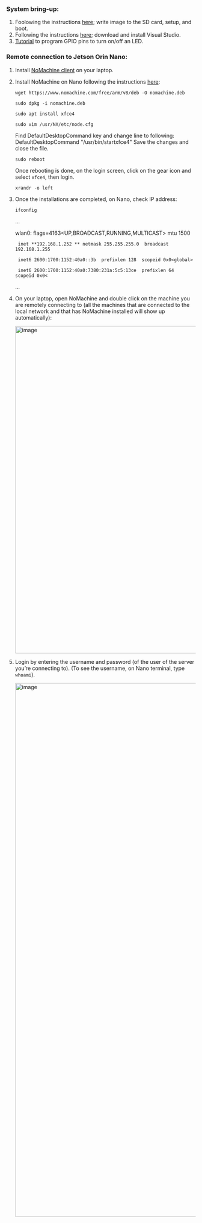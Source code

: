 ### System bring-up:
1. Foolowing the instructions [here](https://developer.nvidia.com/embedded/learn/get-started-jetson-orin-nano-devkit#prepare); write image to the SD card, setup, and boot.
2. Following the instructions [here](https://www.youtube.com/watch?v=IbRmYCpF_ws); download and install Visual Studio.
3. [Tutorial](https://www.youtube.com/watch?v=JGMrDXCT_VM) to program GPIO pins to turn on/off an LED.

### Remote connection to Jetson Orin Nano:
1. Install [NoMachine client](https://www.nomachine.com/product&p=NoMachine%20Enterprise%20Client) on your laptop.
2. Install NoMachine on Nano following the instructions [here](https://kb.nomachine.com/AR02R01074):
   
   `wget https://www.nomachine.com/free/arm/v8/deb -O nomachine.deb`

   `sudo dpkg -i nomachine.deb`

   `sudo apt install xfce4`

   `sudo vim /usr/NX/etc/node.cfg`

   Find DefaultDesktopCommand key and change line to following: DefaultDesktopCommand "/usr/bin/startxfce4"
   Save the changes and close the file.

   `sudo reboot`

   Once rebooting is done, on the login screen, click on the gear icon and select `xfce4`, then login.

   `xrandr -o left`


3. Once the installations are completed, on Nano, check IP address:
   
   `ifconfig`
   
   ...
   
   wlan0: flags=4163<UP,BROADCAST,RUNNING,MULTICAST>  mtu 1500
   
        inet **192.168.1.252 ** netmask 255.255.255.0  broadcast 192.168.1.255
   
        inet6 2600:1700:1152:40a0::3b  prefixlen 128  scopeid 0x0<global>
   
        inet6 2600:1700:1152:40a0:7380:231a:5c5:13ce  prefixlen 64  scopeid 0x0<
   
   ...

4. On your laptop, open NoMachine and double click on the machine you are remotely connecting to (all the machines that are connected to the local network and that has NoMachine installed will show up automatically):
   
   <img width="870" alt="image" src="https://github.com/Ezgii/Jetson-Orin-Nano/assets/4748948/d25ebb8b-9e64-4a04-8060-d60245a903aa">

5. Login by entering the username and password (of the user of the server you’re connecting to). (To see the username, on Nano terminal, type `whoami`).

   <img width="1419" alt="image" src="https://github.com/Ezgii/Jetson-Orin-Nano/assets/4748948/88c981fa-90fe-4ab3-a654-4c5da878d962">


   
